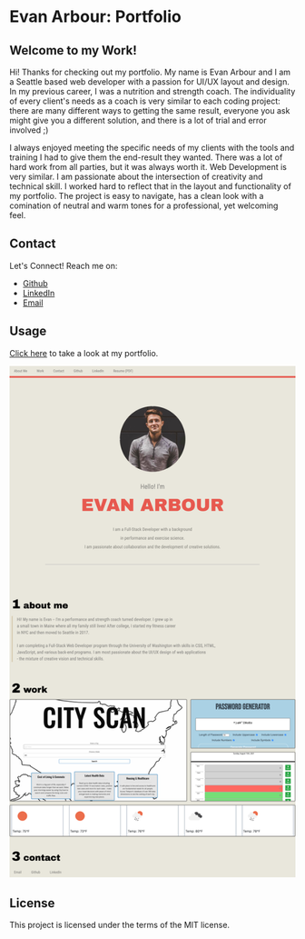 # Evan Arbour: Portfolio

## Welcome to my Work!

Hi! Thanks for checking out my portfolio. My name is Evan Arbour and I am a Seattle based web developer with a passion for UI/UX layout and design.
In my previous career, I was a nutrition and strength coach. The individuality of every client's needs as a coach is very similar to each coding
project: there are many different ways to getting the same result, everyone you ask might give you a different solution, and there is a lot of
trial and error involved ;)

I always enjoyed meeting the specific needs of my clients with the tools and training I had to give them the end-result they wanted. There was a
lot of hard work from all parties, but it was always worth it. Web Development is very similar. I am passionate about the intersection of
creativity and technical skill. I worked hard to reflect that in the layout and functionality of my portfolio. The project is easy to navigate,
has a clean look with a comination of neutral and warm tones for a professional, yet welcoming feel.

## Contact

Let's Connect! Reach me on:

- [Github](https://github.com/evanarbour)
- [LinkedIn](https://www.linkedin.com/in/evan-arbour/)
- [Email](evan.arbour@gmail.com)

## Usage

[Click here](https://evanarbour.github.io/Arbour-Portfolio/) to take a look at my portfolio.

![portfolio](./assets/images/portfolio-capture.png)

## License

This project is licensed under the terms of the MIT license.

